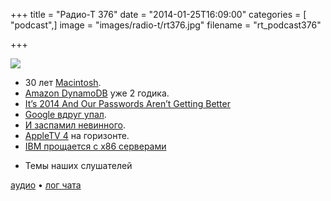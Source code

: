+++
title = "Радио-Т 376"
date = "2014-01-25T16:09:00"
categories = [ "podcast",]
image = "images/radio-t/rt376.jpg"
filename = "rt_podcast376"

+++

![](https://radio-t.com/images/radio-t/rt376.jpg)

* 30 лет [Macintosh](http://blogs.computerworld.com/macintosh/23434/apples-macintosh-30-years-doomed).
* [Amazon DynamoDB](http://aws.typepad.com/aws/2014/01/amazon-dynamodb-turns-two.html) уже 2 годика.
* [It’s 2014 And Our Passwords Aren’t Getting Better](http://www.buzzfeed.com/charliewarzel/its-2014-and-our-passwords-arent-getting-better)
* [Google вдруг упал](http://googleblog.blogspot.com/2014/01/todays-outage-for-several-google.html).
* [И заспамил невинного](http://techcrunch.com/2014/01/24/gmail-glitch-is-causing-thousands-of-emails-to-be-sent-to-one-mans-hotmail-account/).
* [AppleTV 4](http://idevicedailys.com/apple/appletv-4-update-new-appletv-4-with-appstore-arrives-at-march/) на горизонте.
* [IBM прощается с x86 серверами](http://habrahabr.ru/post/210132/)
- Темы наших слушателей

[аудио](https://cdn.radio-t.com/rt_podcast376.mp3) • [лог чата](http://chat.radio-t.com/logs/radio-t-376.html)
<audio src="https://cdn.radio-t.com/rt_podcast376.mp3" preload="none"></audio>
